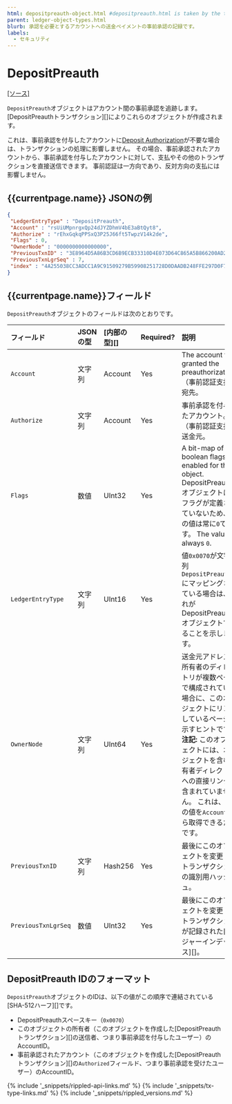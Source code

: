 ```yaml
---
html: depositpreauth-object.html #depositpreauth.html is taken by the tx type
parent: ledger-object-types.html
blurb: 承認を必要とするアカウントへの送金ペイメントの事前承認の記録です。
labels:
  - セキュリティ
---
```


# DepositPreauth
[[ソース]](https://github.com/ripple/rippled/blob/master/src/ripple/protocol/impl/LedgerFormats.cpp#L172-L178 "Source")

`DepositPreauth`オブジェクトはアカウント間の事前承認を追跡します。 \[DepositPreauthトランザクション\]\[\]によりこれらのオブジェクトが作成されます。

これは、事前承認を付与したアカウントに[Deposit Authorization](depositauth.html)が不要な場合は、トランザクションの処理に影響しません。 その場合、事前承認されたアカウントから、事前承認を付与したアカウントに対して、支払やその他のトランザクションを直接送信できます。 事前認証は一方向であり、反対方向の支払には影響しません。

## {{currentpage.name}} JSONの例

```json
{
 "LedgerEntryType" : "DepositPreauth",
 "Account" : "rsUiUMpnrgxQp24dJYZDhmV4bE3aBtQyt8",
 "Authorize" : "rEhxGqkqPPSxQ3P25J66ft5TwpzV14k2de",
 "Flags" : 0,
 "OwnerNode" : "0000000000000000",
 "PreviousTxnID" : "3E8964D5A86B3CD6B9ECB33310D4E073D64C865A5B866200AD2B7E29F8326702",
 "PreviousTxnLgrSeq" : 7,
 "index" : "4A255038CC3ADCC1A9C91509279B59908251728D0DAADB248FFE297D0F7E068C"
}
```

## {{currentpage.name}}フィールド

`DepositPreauth`オブジェクトのフィールドは次のとおりです。

| フィールド               | JSONの型 | \[内部の型\]\[\] | Required? | 説明                                                                                                                                                    |
|:------------------- |:------ |:------------ |:--------- |:----------------------------------------------------------------------------------------------------------------------------------------------------- |
| `Account`           | 文字列    | Account      | Yes       | The account that granted the preauthorization. （事前認証支払の宛先。                                                                                            |
| `Authorize`         | 文字列    | Account      | Yes       | 事前承認を付与したアカウント。 （事前認証支払の送金元。                                                                                                                          |
| `Flags`             | 数値     | UInt32       | Yes       | A bit-map of boolean flags enabled for this object. DepositPreauthオブジェクトにはフラグが定義されていないため、この値は常に`0`です。 The value is always `0`.                        |
| `LedgerEntryType`   | 文字列    | UInt16       | Yes       | 値`0x0070`が文字列`DepositPreauth`にマッピングされている場合は、これがDepositPreauthオブジェクトであることを示します。                                                                        |
| `OwnerNode`         | 文字列    | UInt64       | Yes       | 送金元アドレスの所有者のディレクトリが複数ページで構成されている場合に、このオブジェクトにリンクしているページを示すヒントです。 **注記:** このオブジェクトには、オブジェクトを含む所有者ディレクトリへの直接リンクは含まれていません。 これは、その値を`Account`から取得できるためです。 |
| `PreviousTxnID`     | 文字列    | Hash256      | Yes       | 最後にこのオブジェクトを変更したトランザクションの識別用ハッシュ。                                                                                                                     |
| `PreviousTxnLgrSeq` | 数値     | UInt32       | Yes       | 最後にこのオブジェクトを変更したトランザクションが記録された\[レジャーインデックス\]\[\]。                                                                                                     |


## DepositPreauth IDのフォーマット

`DepositPreauth`オブジェクトのIDは、以下の値がこの順序で連結されている\[SHA-512ハーフ\]\[\]です。

* DepositPreauthスペースキー（`0x0070`）
* このオブジェクトの所有者（このオブジェクトを作成した\[DepositPreauthトランザクション\]\[\]の送信者、つまり事前承認を付与したユーザー）のAccountID。
* 事前承認されたアカウント（このオブジェクトを作成した\[DepositPreauthトランザクション\]\[\]の`Authorized`フィールド、つまり事前承認を受けたユーザー）のAccountID。

<!--{# common link defs #}-->
{% include '_snippets/rippled-api-links.md' %}
{% include '_snippets/tx-type-links.md' %}
{% include '_snippets/rippled_versions.md' %}
